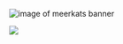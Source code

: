 ![image of meerkats banner](./photo/banner.png)

<img src="https://capsule-render.vercel.app/api?type=cylinder&color=auto&height=300&section=header&text=meerkats&animation=fadeIn&descSize=20&fontSize=120" />

